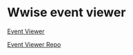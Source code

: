 # Wwise event viewer

[Event Viewer](https://heyimmodding.github.io/WwiseRor2EventsWIkiPage/Eventviewer)

[Event Viewer Repo](https://github.com/Heyimmodding/WwiseRor2EventsWIkiPage)